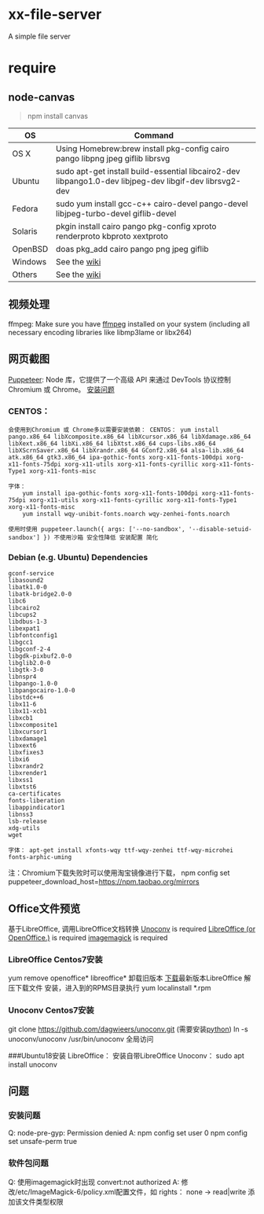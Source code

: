 # xx-file-server
A simple file server

# require

## node-canvas
>npm install canvas

OS|Command
---|---
OS X|Using Homebrew:brew install pkg-config cairo pango libpng jpeg giflib librsvg
Ubuntu|sudo apt-get install build-essential libcairo2-dev libpango1.0-dev libjpeg-dev libgif-dev librsvg2-dev
Fedora|sudo yum install gcc-c++ cairo-devel pango-devel libjpeg-turbo-devel giflib-devel
Solaris|pkgin install cairo pango pkg-config xproto renderproto kbproto xextproto
OpenBSD|doas pkg_add cairo pango png jpeg giflib
Windows|See the [wiki](https://github.com/Automattic/node-canvas/wiki/Installation:-Windows)
Others|See the [wiki](https://github.com/Automattic/node-canvas/wiki)

## 视频处理
ffmpeg: Make sure you have [ffmpeg](http://www.ffmpeg.org) installed on your system (including all necessary encoding libraries like libmp3lame or libx264)

## 网页截图
[Puppeteer](https://zhaoqize.github.io/puppeteer-api-zh_CN/#/): Node 库，它提供了一个高级 API 来通过 DevTools 协议控制 Chromium 或 Chrome。 [安装问题](https://github.com/GoogleChrome/puppeteer/blob/master/docs/troubleshooting.md)
### CENTOS：
    会使用到Chromium 或 Chrome多以需要安装依赖： CENTOS： yum install pango.x86_64 libXcomposite.x86_64 libXcursor.x86_64 libXdamage.x86_64 libXext.x86_64 libXi.x86_64 libXtst.x86_64 cups-libs.x86_64 libXScrnSaver.x86_64 libXrandr.x86_64 GConf2.x86_64 alsa-lib.x86_64 atk.x86_64 gtk3.x86_64 ipa-gothic-fonts xorg-x11-fonts-100dpi xorg-x11-fonts-75dpi xorg-x11-utils xorg-x11-fonts-cyrillic xorg-x11-fonts-Type1 xorg-x11-fonts-misc

    字体：
        yum install ipa-gothic-fonts xorg-x11-fonts-100dpi xorg-x11-fonts-75dpi xorg-x11-utils xorg-x11-fonts-cyrillic xorg-x11-fonts-Type1 xorg-x11-fonts-misc
        yum install wqy-unibit-fonts.noarch wqy-zenhei-fonts.noarch

    使用时使用 puppeteer.launch({ args: ['--no-sandbox', '--disable-setuid-sandbox'] }) 不使用沙箱 安全性降低 安装配置 简化
### Debian (e.g. Ubuntu) Dependencies
    gconf-service
    libasound2
    libatk1.0-0
    libatk-bridge2.0-0
    libc6
    libcairo2
    libcups2
    libdbus-1-3
    libexpat1
    libfontconfig1
    libgcc1
    libgconf-2-4
    libgdk-pixbuf2.0-0
    libglib2.0-0
    libgtk-3-0
    libnspr4
    libpango-1.0-0
    libpangocairo-1.0-0
    libstdc++6
    libx11-6
    libx11-xcb1
    libxcb1
    libxcomposite1
    libxcursor1
    libxdamage1
    libxext6
    libxfixes3
    libxi6
    libxrandr2
    libxrender1
    libxss1
    libxtst6
    ca-certificates
    fonts-liberation
    libappindicator1
    libnss3
    lsb-release
    xdg-utils
    wget

    字体： apt-get install xfonts-wqy ttf-wqy-zenhei ttf-wqy-microhei fonts-arphic-uming

注：Chromium下载失败时可以使用淘宝镜像进行下载， npm config set puppeteer_download_host=https://npm.taobao.org/mirrors

## Office文件预览
基于LibreOffice, 调用LibreOffice文档转换
[Unoconv](http://dag.wieers.com/home-made/unoconv/) is required
[LibreOffice (or OpenOffice.)](https://www.libreoffice.org/) is required
[imagemagick](https://www.imagemagick.org/script/index.php) is required

### LibreOffice Centos7安装
yum remove openoffice* libreoffice* 卸载旧版本
[下载](https://www.libreoffice.org/download/download/)最新版本LibreOffice
解压下载文件
安装，进入到的RPMS目录执行 yum localinstall *.rpm
### Unoconv Centos7安装
git clone https://github.com/dagwieers/unoconv.git (需要安装[python](https://www.python.org/))
ln -s unoconv/unoconv /usr/bin/unoconv 全局访问

###Ubuntu18安装
LibreOffice： 安装自带LibreOffice
Unoconv： sudo apt install unoconv

## 问题
### 安装问题
Q: node-pre-gyp: Permission denied
A: npm config set user 0
   npm config set unsafe-perm true

### 软件包问题
Q: 使用imagemagick时出现 convert:not authorized
A: 修改/etc/ImageMagick-6/policy.xml配置文件，如<policy domain="coder" rights="read|write" pattern="PDF" /> rights： none -> read|write 添加该文件类型权限
